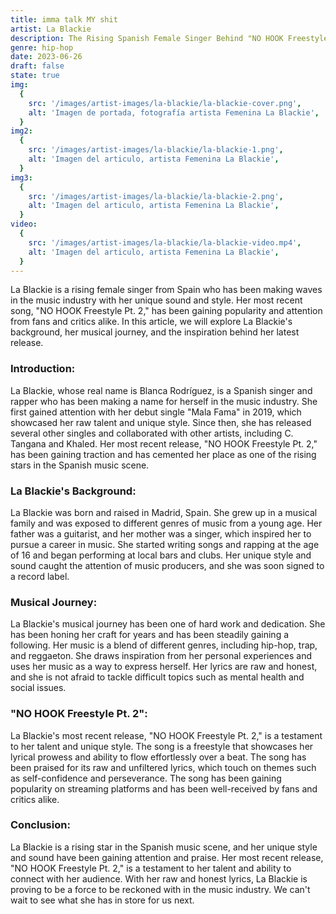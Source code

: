 ```yaml
---
title: imma talk MY shit
artist: La Blackie
description: The Rising Spanish Female Singer Behind "NO HOOK Freestyle Pt. 2"
genre: hip-hop
date: 2023-06-26
draft: false
state: true
img:
  {
    src: '/images/artist-images/la-blackie/la-blackie-cover.png',
    alt: 'Imagen de portada, fotografía artista Femenina La Blackie',
  }
img2:
  {
    src: '/images/artist-images/la-blackie/la-blackie-1.png',
    alt: 'Imagen del articulo, artista Femenina La Blackie',
  }
img3:
  {
    src: '/images/artist-images/la-blackie/la-blackie-2.png',
    alt: 'Imagen del articulo, artista Femenina La Blackie',
  }
video:
  {
    src: '/images/artist-images/la-blackie/la-blackie-video.mp4',
    alt: 'Imagen del articulo, artista Femenina La Blackie',
  }
---
```


La Blackie is a rising female singer from Spain who has been making waves in the music industry with her unique sound and style. Her most recent song, "NO HOOK Freestyle Pt. 2," has been gaining popularity and attention from fans and critics alike. In this article, we will explore La Blackie's background, her musical journey, and the inspiration behind her latest release.

### Introduction:

La Blackie, whose real name is Blanca Rodríguez, is a Spanish singer and rapper who has been making a name for herself in the music industry. She first gained attention with her debut single "Mala Fama" in 2019, which showcased her raw talent and unique style. Since then, she has released several other singles and collaborated with other artists, including C. Tangana and Khaled. Her most recent release, "NO HOOK Freestyle Pt. 2," has been gaining traction and has cemented her place as one of the rising stars in the Spanish music scene.

### La Blackie's Background:

La Blackie was born and raised in Madrid, Spain. She grew up in a musical family and was exposed to different genres of music from a young age. Her father was a guitarist, and her mother was a singer, which inspired her to pursue a career in music. She started writing songs and rapping at the age of 16 and began performing at local bars and clubs. Her unique style and sound caught the attention of music producers, and she was soon signed to a record label.

### Musical Journey:

La Blackie's musical journey has been one of hard work and dedication. She has been honing her craft for years and has been steadily gaining a following. Her music is a blend of different genres, including hip-hop, trap, and reggaeton. She draws inspiration from her personal experiences and uses her music as a way to express herself. Her lyrics are raw and honest, and she is not afraid to tackle difficult topics such as mental health and social issues.

### "NO HOOK Freestyle Pt. 2":

La Blackie's most recent release, "NO HOOK Freestyle Pt. 2," is a testament to her talent and unique style. The song is a freestyle that showcases her lyrical prowess and ability to flow effortlessly over a beat. The song has been praised for its raw and unfiltered lyrics, which touch on themes such as self-confidence and perseverance. The song has been gaining popularity on streaming platforms and has been well-received by fans and critics alike.

### Conclusion:

La Blackie is a rising star in the Spanish music scene, and her unique style and sound have been gaining attention and praise. Her most recent release, "NO HOOK Freestyle Pt. 2," is a testament to her talent and ability to connect with her audience. With her raw and honest lyrics, La Blackie is proving to be a force to be reckoned with in the music industry. We can't wait to see what she has in store for us next.
